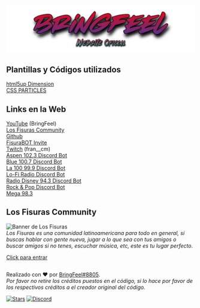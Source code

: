 ![](https://github.com/BringFeel/BringFeel-Website/blob/main/logos/bringfeel-readme.png "BringFeel Website Logo")

## Plantillas y Códigos utilizados
[html5up Dimension](https://html5up.net/dimension)\
[CSS PARTICLES](https://codepen.io/alexitaylor/pen/RgxJwg)
## Links en la Web
[YouTube](https://bringfeel.com/links/link-youtube) (BringFeel)\
[Los Fisuras Community](https://bringfeel.com/links/link-los-fisuras-discord)\
[Github](https://bringfeel.com/links/link-github)\
[FisuraBOT Invite](https://bringfeel.com/links/link-fisurabot)\
[Twitch](https://bringfeel.com/links/link-twitch) (fran__cm)\
[Aspen 102.3 Discord Bot](bringfeel.com/links/link-aspen)\
[Blue 100.7 Discord Bot](bringfeel.com/links/link-blue)\
[La 100 99.9 Discord Bot](bringfeel.como/links/link-la100)\
[Lo-Fi Radio Discord Bot](bringfeel.com/links/link-lofi)\
[Radio Disney 94.3 Discord Bot](bringfeel.com/links/link-rdisney)\
[Rock & Pop Discord Bot](bringfeel.com/links/link-randp)\
[Mega 98.3](https://bringfeel.com/links/link-mega)
## Los Fisuras Community

![](https://cdn.discordapp.com/attachments/925901646914011196/940122747575619595/Cartel_los_fisuras.png "Banner de Los Fisuras")\
*Los Fisuras es una comunidad latinoamericana para todo en general, si buscas hablar con gente nueva, jugar a lo que sea con tus amigos o buscar amigos si no tenes, escuchar música, etc, este es tu lugar perfecto.*<p>
[Click para entrar](bringfeel.com/links/link-los-fisuras-discord)
##
Realizado con ❤️ por [BringFeel#8805](https://github.com/BringFeel).\
*Por favor no retire los créditos puestos en el código, si lo hace por favor de los respectivos créditos a el creador original del código.*<p>
  
  [![Stars](https://img.shields.io/github/stars/BringFeel/BringFeel-Website)](https://github.com/BringFeel/BringFeel-Website/stargazers)
  [![Discord](https://discordapp.com/api/guilds/703772175949234226/widget.png)](https://bringfeel.com/links/link-los-fisuras-discord)
